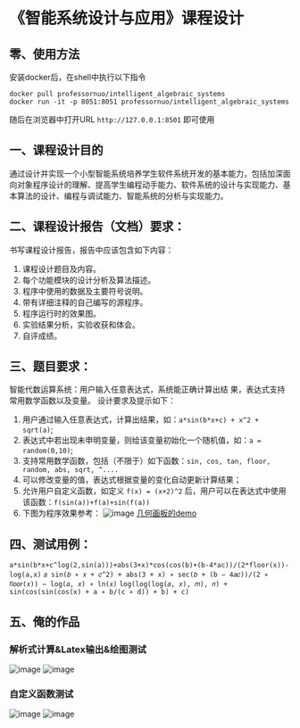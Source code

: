 # 《智能系统设计与应用》课程设计 

##  零、使用方法
安装docker后，在shell中执行以下指令
``` shell
docker pull professornuo/intelligent_algebraic_systems
docker run -it -p 8051:8051 professornuo/intelligent_algebraic_systems
```
随后在浏览器中打开URL `http://127.0.0.1:8501` 即可使用

## 一、课程设计目的 
通过设计并实现一个小型智能系统培养学生软件系统开发的基本能力，包括加深面向对象程序设计的理解、提高学生编程动手能力、软件系统的设计与实现能力、基本算法的设计、编程与调试能力、智能系统的分析与实现能力。

## 二、课程设计报告（文档）要求： 
书写课程设计报告，报告中应该包含如下内容：
1. 课程设计题目及内容。
2. 每个功能模块的设计分析及算法描述。
3. 程序中使用的数据及主要符号说明。
4. 带有详细注释的自己编写的源程序。
5. 程序运行时的效果图。
6. 实验结果分析，实验收获和体会。
7. 自评成绩。

## 三、题目要求：
智能代数运算系统：用户输入任意表达式，系统能正确计算出结
果，表达式支持常用数学函数以及变量。
设计要求及提示如下：
1. 用户通过输入任意表达式，计算出结果，如：`a*sin(b*x+c) + x^2 + sqrt(a)`;
2. 表达式中若出现未申明变量，则给该变量初始化一个随机值，如：`a = random(0,10)`;
3. 支持常用数学函数，包括（不限于）如下函数：`sin, cos, tan, floor, random, abs, sqrt, ^....`
4. 可以修改变量的值，表达式根据变量的变化自动更新计算结果；
5. 允许用户自定义函数，如定义 `f(x) = (x+2)^2` 后，用户可以在表达式中使用该函数：`f(sin(a))+f(a)+sin(f(a))`
6. 下图为程序效果参考：
![image](https://github.com/Tangent-90C/Intelligent-System-Design-and-Application-course-design-/assets/28804414/ba8a68ec-2278-4ce4-ad0b-4e7a8a0c4b0f)
[几何画板的demo](https://www.netpad.net.cn/resource_web/course/#/575887 "几何画板的demo")

## 四、测试用例：
`a*sin(b*x+c^log(2,sin(a)))+abs(3+x)*cos(cos(b)+(b-4*ac))/(2*floor(x))-log(a,x)`
`𝑎 sin(𝑏 ∗ 𝑥 + 𝑐^2) + abs(3 + x) ∗ sec(𝑏 + (b − 4𝑎𝑐))/(2 ∗ 𝑓𝑙𝑜𝑜𝑟(𝑥)) − log(𝑎, 𝑥) ∗ ln(𝑥)`
`log(log(log(𝑎, 𝑥), 𝑚), 𝑛) + sin(cos(sin(cos(x) + a ∗ b/(c ∗ d)) + b) + c)`

## 五、俺的作品
### 解析式计算&Latex输出&绘图测试
![image](https://github.com/Tangent-90C/Intelligent-System-Design-and-Application-course-design-/assets/28804414/555dc74b-3dfd-4c21-9be6-a7ce30f89b06)
![image](https://github.com/Tangent-90C/Intelligent-System-Design-and-Application-course-design-/assets/28804414/235405a3-f4fd-4e11-92d1-44afb67db562)
### 自定义函数测试
![image](https://github.com/Tangent-90C/Intelligent-System-Design-and-Application-course-design-/assets/28804414/7e7d45fb-3efb-4e41-870a-d7ea1952c057)
![image](https://github.com/Tangent-90C/Intelligent-System-Design-and-Application-course-design-/assets/28804414/936f32e2-e7e3-465c-be27-a8801d849544)
